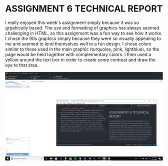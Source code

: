 # ASSIGNMENT 6 TECHNICAL REPORT
I really enjoyed this week's assignment simply because it was so grpahically based. The use and formatting of graphics has always seemed challenging in HTML, so this assignment was a fun way to see how it works. I chose the 90s graphics simply because they were so visually appealing to me and seemed to lend themselves well to a fun design. I chose colors similar to those used in the main graphic (turquoise, pink, lightblue), so the page would be held together with complementary colors. I then used a yellow around the text box in order to create some contrast and draw the eye to that area.

![IMAGE](./images/screenshot.png)
